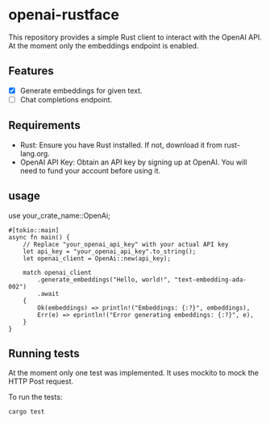 # openai-rustface

This repository provides a simple Rust client to interact with the OpenAI API. At the moment only the embeddings endpoint is enabled.

## Features

- [x] Generate embeddings for given text.
- [ ] Chat completions endpoint.

## Requirements

- Rust: Ensure you have Rust installed. If not, download it from rust-lang.org.
- OpenAI API Key: Obtain an API key by signing up at OpenAI. You will need to fund your account before using it.

## usage

use your_crate_name::OpenAi;

```
#[tokio::main]
async fn main() {
    // Replace "your_openai_api_key" with your actual API key
    let api_key = "your_openai_api_key".to_string();
    let openai_client = OpenAi::new(api_key);

    match openai_client
        .generate_embeddings("Hello, world!", "text-embedding-ada-002")
        .await
    {
        Ok(embeddings) => println!("Embeddings: {:?}", embeddings),
        Err(e) => eprintln!("Error generating embeddings: {:?}", e),
    }
}
```
## Running tests

At the moment only one test was implemented. It uses mockito to mock the HTTP Post request. 

To run the tests:

```
cargo test
``` 